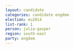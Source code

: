 ```yaml
---
layout: candidate
categories: candidate engdem
election: eu2014
list-rank: 1
person: julia-gasper
region: south-east
party: engdem
---
```

